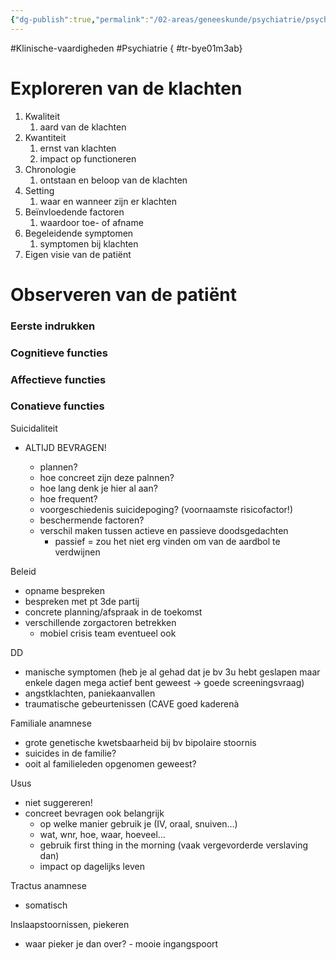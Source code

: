 ```yaml
---
{"dg-publish":true,"permalink":"/02-areas/geneeskunde/psychiatrie/psychiatrisch-onderzoek/","noteIcon":"","created":"2024-11-24T10:56:25.377+01:00","updated":"2024-12-31T16:51:47.677+01:00"}
---
```


#Klinische-vaardigheden #Psychiatrie
{ #tr-bye01m3ab}


# Exploreren van de klachten

1. Kwaliteit
    1. aard van de klachten
2. Kwantiteit
    1. ernst van klachten
    2. impact op functioneren
3. Chronologie
    1. ontstaan en beloop van de klachten
4. Setting
    1. waar en wanneer zijn er klachten
5. Beïnvloedende factoren
    1. waardoor toe- of afname
6. Begeleidende symptomen
    1. symptomen bij klachten
7. Eigen visie van de patiënt

# Observeren van de patiënt

### Eerste indrukken

### Cognitieve functies

### Affectieve functies

### Conatieve functies

  

Suicidaliteit

- ALTIJD BEVRAGEN!
    
    - plannen?
    - hoe concreet zijn deze palnnen?
    - hoe lang denk je hier al aan?
    - hoe frequent?
    - voorgeschiedenis suicidepoging? (voornaamste risicofactor!)
    - beschermende factoren?
    - verschil maken tussen actieve en passieve doodsgedachten
        - passief = zou het niet erg vinden om van de aardbol te verdwijnen
    
      
    

Beleid

- opname bespreken
- bespreken met pt 3de partij
- concrete planning/afspraak in de toekomst
- verschillende zorgactoren betrekken
    - mobiel crisis team eventueel ook

  

DD

- manische symptomen (heb je al gehad dat je bv 3u hebt geslapen maar enkele dagen mega actief bent geweest → goede screeningsvraag)
- angstklachten, paniekaanvallen
- traumatische gebeurtenissen (CAVE goed kaderenà

  

Familiale anamnese

- grote genetische kwetsbaarheid bij bv bipolaire stoornis
- suicides in de familie?
- ooit al familieleden opgenomen geweest?

  

Usus

- niet suggereren!
- concreet bevragen ook belangrijk
    - op welke manier gebruik je (IV, oraal, snuiven…)
    - wat, wnr, hoe, waar, hoeveel…
    - gebruik first thing in the morning (vaak vergevorderde verslaving dan)
    - impact op dagelijks leven

  

Tractus anamnese

- somatisch

  

Inslaapstoornissen, piekeren

- waar pieker je dan over? - mooie ingangspoort